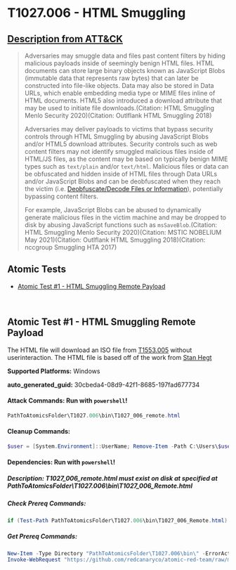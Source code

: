 # T1027.006 - HTML Smuggling
## [Description from ATT&CK](https://attack.mitre.org/techniques/T1027/006)
<blockquote>Adversaries may smuggle data and files past content filters by hiding malicious payloads inside of seemingly benign HTML files. HTML documents can store large binary objects known as JavaScript Blobs (immutable data that represents raw bytes) that can later be constructed into file-like objects. Data may also be stored in Data URLs, which enable embedding media type or MIME files inline of HTML documents. HTML5 also introduced a download attribute that may be used to initiate file downloads.(Citation: HTML Smuggling Menlo Security 2020)(Citation: Outlflank HTML Smuggling 2018)

Adversaries may deliver payloads to victims that bypass security controls through HTML Smuggling by abusing JavaScript Blobs and/or HTML5 download attributes. Security controls such as web content filters may not identify smuggled malicious files inside of HTML/JS files, as the content may be based on typically benign MIME types such as <code>text/plain</code> and/or <code>text/html</code>. Malicious files or data can be obfuscated and hidden inside of HTML files through Data URLs and/or JavaScript Blobs and can be deobfuscated when they reach the victim (i.e. [Deobfuscate/Decode Files or Information](https://attack.mitre.org/techniques/T1140)), potentially bypassing content filters.

For example, JavaScript Blobs can be abused to dynamically generate malicious files in the victim machine and may be dropped to disk by abusing JavaScript functions such as <code>msSaveBlob</code>.(Citation: HTML Smuggling Menlo Security 2020)(Citation: MSTIC NOBELIUM May 2021)(Citation: Outlflank HTML Smuggling 2018)(Citation: nccgroup Smuggling HTA 2017)</blockquote>

## Atomic Tests

- [Atomic Test #1 - HTML Smuggling Remote Payload](#atomic-test-1---html-smuggling-remote-payload)


<br/>

## Atomic Test #1 - HTML Smuggling Remote Payload
The HTML file will download an ISO file from [T1553.005](https://github.com/redcanaryco/atomic-red-team/blob/d0dad62dbcae9c60c519368e82c196a3db577055/atomics/T1553.005/bin/FeelTheBurn.iso) without userinteraction. 
The HTML file is based off of the work from [Stan Hegt](https://outflank.nl/blog/2018/08/14/html-smuggling-explained/)

**Supported Platforms:** Windows


**auto_generated_guid:** 30cbeda4-08d9-42f1-8685-197fad677734






#### Attack Commands: Run with `powershell`! 


```powershell
PathToAtomicsFolder\T1027.006\bin\T1027_006_remote.html
```

#### Cleanup Commands:
```powershell
$user = [System.Environment]::UserName; Remove-Item -Path C:\Users\$user\Downloads\FeelTheBurn.iso
```



#### Dependencies:  Run with `powershell`!
##### Description: T1027_006_remote.html must exist on disk at specified at PathToAtomicsFolder\T1027.006\bin\T1027_006_Remote.html
##### Check Prereq Commands:
```powershell
if (Test-Path PathToAtomicsFolder\T1027.006\bin\T1027_006_Remote.html) { exit 0} else { exit 1}
```
##### Get Prereq Commands:
```powershell
New-Item -Type Directory "PathToAtomicsFolder\T1027.006\bin\" -ErrorAction ignore | Out-Null
Invoke-WebRequest "https://github.com/redcanaryco/atomic-red-team/raw/master/atomics/T1027.006/bin/T1027_006_Remote.html" -OutFile "PathToAtomicsFolder\T1027.006\bin\T1027_006_Remote.html"
```




<br/>
